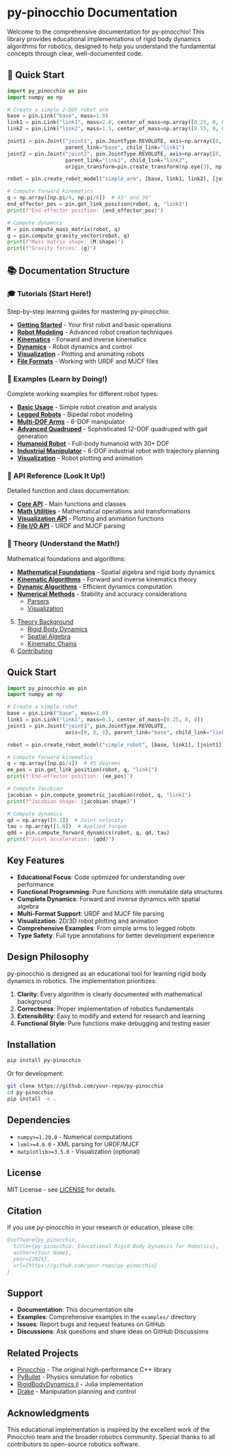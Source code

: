 # py-pinocchio Documentation

Welcome to the comprehensive documentation for py-pinocchio! This library provides educational implementations of rigid body dynamics algorithms for robotics, designed to help you understand the fundamental concepts through clear, well-documented code.

## 🚀 Quick Start

```python
import py_pinocchio as pin
import numpy as np

# Create a simple 2-DOF robot arm
base = pin.Link("base", mass=1.0)
link1 = pin.Link("link1", mass=2.0, center_of_mass=np.array([0.25, 0, 0]))
link2 = pin.Link("link2", mass=1.5, center_of_mass=np.array([0.15, 0, 0]))

joint1 = pin.Joint("joint1", pin.JointType.REVOLUTE, axis=np.array([0, 0, 1]),
                   parent_link="base", child_link="link1")
joint2 = pin.Joint("joint2", pin.JointType.REVOLUTE, axis=np.array([0, 0, 1]),
                   parent_link="link1", child_link="link2",
                   origin_transform=pin.create_transform(np.eye(3), np.array([0.5, 0, 0])))

robot = pin.create_robot_model("simple_arm", [base, link1, link2], [joint1, joint2], "base")

# Compute forward kinematics
q = np.array([np.pi/4, np.pi/6])  # 45° and 30°
end_effector_pos = pin.get_link_position(robot, q, "link2")
print(f"End-effector position: {end_effector_pos}")

# Compute dynamics
M = pin.compute_mass_matrix(robot, q)
g = pin.compute_gravity_vector(robot, q)
print(f"Mass matrix shape: {M.shape}")
print(f"Gravity forces: {g}")
```

## 📚 Documentation Structure

### 🎓 Tutorials (Start Here!)
Step-by-step learning guides for mastering py-pinocchio:

- **[Getting Started](tutorials/01_getting_started.md)** - Your first robot and basic operations
- **[Robot Modeling](tutorials/02_robot_modeling.md)** - Advanced robot creation techniques
- **[Kinematics](tutorials/03_kinematics.md)** - Forward and inverse kinematics
- **[Dynamics](tutorials/04_dynamics.md)** - Robot dynamics and control
- **[Visualization](tutorials/05_visualization.md)** - Plotting and animating robots
- **[File Formats](tutorials/06_file_formats.md)** - Working with URDF and MJCF files

### 🤖 Examples (Learn by Doing!)
Complete working examples for different robot types:

- **[Basic Usage](../examples/basic_usage.py)** - Simple robot creation and analysis
- **[Legged Robots](../examples/legged_robot_example.py)** - Bipedal robot modeling
- **[Multi-DOF Arms](../examples/multi_dof_arm_example.py)** - 6-DOF manipulator
- **[Advanced Quadruped](../examples/advanced_quadruped_example.py)** - Sophisticated 12-DOF quadruped with gait generation
- **[Humanoid Robot](../examples/humanoid_robot_example.py)** - Full-body humanoid with 30+ DOF
- **[Industrial Manipulator](../examples/industrial_manipulator_example.py)** - 6-DOF industrial robot with trajectory planning
- **[Visualization](../examples/visualization_example.py)** - Robot plotting and animation

### 📖 API Reference (Look It Up!)
Detailed function and class documentation:

- **[Core API](api/core_api.md)** - Main functions and classes
- **[Math Utilities](api/math_api.md)** - Mathematical operations and transformations
- **[Visualization API](api/visualization_api.md)** - Plotting and animation functions
- **[File I/O API](api/file_io_api.md)** - URDF and MJCF parsing

### 🧮 Theory (Understand the Math!)
Mathematical foundations and algorithms:

- **[Mathematical Foundations](theory/mathematical_foundations.md)** - Spatial algebra and rigid body dynamics
- **[Kinematic Algorithms](theory/kinematic_algorithms.md)** - Forward and inverse kinematics theory
- **[Dynamic Algorithms](theory/dynamic_algorithms.md)** - Efficient dynamics computation
- **[Numerical Methods](theory/numerical_methods.md)** - Stability and accuracy considerations
   - [Parsers](api/parsers.md)
   - [Visualization](api/visualization.md)
5. [Theory Background](theory/)
   - [Rigid Body Dynamics](theory/rigid_body_dynamics.md)
   - [Spatial Algebra](theory/spatial_algebra.md)
   - [Kinematic Chains](theory/kinematic_chains.md)
6. [Contributing](contributing.md)

## Quick Start

```python
import py_pinocchio as pin
import numpy as np

# Create a simple robot
base = pin.Link("base", mass=1.0)
link1 = pin.Link("link1", mass=0.5, center_of_mass=[0.25, 0, 0])
joint1 = pin.Joint("joint1", pin.JointType.REVOLUTE, 
                   axis=[0, 0, 1], parent_link="base", child_link="link1")

robot = pin.create_robot_model("simple_robot", [base, link1], [joint1], "base")

# Compute forward kinematics
q = np.array([np.pi/4])  # 45 degrees
ee_pos = pin.get_link_position(robot, q, "link1")
print(f"End-effector position: {ee_pos}")

# Compute Jacobian
jacobian = pin.compute_geometric_jacobian(robot, q, "link1")
print(f"Jacobian shape: {jacobian.shape}")

# Compute dynamics
qd = np.array([0.1])  # Joint velocity
tau = np.array([1.0])  # Applied torque
qdd = pin.compute_forward_dynamics(robot, q, qd, tau)
print(f"Joint acceleration: {qdd}")
```

## Key Features

- **Educational Focus**: Code optimized for understanding over performance
- **Functional Programming**: Pure functions with immutable data structures
- **Complete Dynamics**: Forward and inverse dynamics with spatial algebra
- **Multi-Format Support**: URDF and MJCF file parsing
- **Visualization**: 2D/3D robot plotting and animation
- **Comprehensive Examples**: From simple arms to legged robots
- **Type Safety**: Full type annotations for better development experience

## Design Philosophy

py-pinocchio is designed as an educational tool for learning rigid body dynamics in robotics. The implementation prioritizes:

1. **Clarity**: Every algorithm is clearly documented with mathematical background
2. **Correctness**: Proper implementation of robotics fundamentals
3. **Extensibility**: Easy to modify and extend for research and learning
4. **Functional Style**: Pure functions make debugging and testing easier

## Installation

```bash
pip install py-pinocchio
```

Or for development:

```bash
git clone https://github.com/your-repo/py-pinocchio
cd py-pinocchio
pip install -e .
```

## Dependencies

- `numpy>=1.20.0` - Numerical computations
- `lxml>=4.6.0` - XML parsing for URDF/MJCF
- `matplotlib>=3.5.0` - Visualization (optional)

## License

MIT License - see [LICENSE](../LICENSE) for details.

## Citation

If you use py-pinocchio in your research or education, please cite:

```bibtex
@software{py_pinocchio,
  title={py-pinocchio: Educational Rigid Body Dynamics for Robotics},
  author={Your Name},
  year={2024},
  url={https://github.com/your-repo/py-pinocchio}
}
```

## Support

- **Documentation**: This documentation site
- **Examples**: Comprehensive examples in the `examples/` directory
- **Issues**: Report bugs and request features on GitHub
- **Discussions**: Ask questions and share ideas on GitHub Discussions

## Related Projects

- [Pinocchio](https://github.com/stack-of-tasks/pinocchio) - The original high-performance C++ library
- [PyBullet](https://pybullet.org/) - Physics simulation for robotics
- [RigidBodyDynamics.jl](https://github.com/JuliaRobotics/RigidBodyDynamics.jl) - Julia implementation
- [Drake](https://drake.mit.edu/) - Manipulation planning and control

## Acknowledgments

This educational implementation is inspired by the excellent work of the Pinocchio team and the broader robotics community. Special thanks to all contributors to open-source robotics software.

